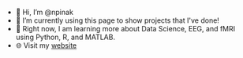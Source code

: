 - 👋 Hi, I’m @npinak
- 👀 I’m currently using this page to show projects that I've done!
- 🌱 Right now, I am learning more about Data Science, EEG, and fMRI using Python, R, and MATLAB.
- 🌐 Visit my [website](https://npinak.github.io/#contact-me)


<!---
npinak/npinak is a ✨ special ✨ repository because its `README.md` (this file) appears on your GitHub profile.
You can click the Preview link to take a look at your changes.
--->
